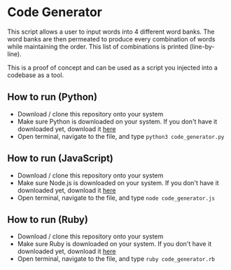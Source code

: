 # Code Generator
This script allows a user to input words into 4 different word banks. The word banks are then permeated to produce every combination of words while maintaining the order. This list of combinations is printed (line-by-line).

This is a proof of concept and can be used as a script you injected into a codebase as a tool.

## How to run (Python)
- Download / clone this repository onto your system
- Make sure Python is downloaded on your system. If you don't have it downloaded yet, download it [here](https://www.python.org/downloads/)
- Open terminal, navigate to the file, and type ```python3 code_generator.py```

## How to run (JavaScript)
- Download / clone this repository onto your system
- Make sure Node.js is downloaded on your system. If you don't have it downloaded yet, download it [here](https://nodejs.org/en/download/)
- Open terminal, navigate to the file, and type ```node code_generator.js```

## How to run (Ruby)
- Download / clone this repository onto your system
- Make sure Ruby is downloaded on your system. If you don't have it downloaded yet, download it [here](https://www.ruby-lang.org/en/downloads/)
- Open terminal, navigate to the file, and type ```ruby code_generator.rb```
